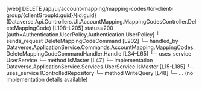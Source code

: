 [web] DELETE /api/ui/account-mapping/mapping-codes/for-client-group/{clientGroupId:guid}/{id:guid}  (Dataverse.Api.Controllers.UI.AccountMapping.MappingCodesController.DeleteMappingCode)  [L198–L205] status=200 [auth=Authentication.UserPolicy,Authentication.UserPolicy]
  └─ sends_request DeleteMappingCodeCommand [L202]
    └─ handled_by Dataverse.ApplicationService.Commands.AccountMapping.MappingCodes.DeleteMappingCodeCommandHandler.Handle [L34–L65]
      └─ uses_service UserService
        └─ method IsMaster [L47]
          └─ implementation Dataverse.ApplicationService.Services.UserService.IsMaster [L15-L185]
      └─ uses_service IControlledRepository<MappingCode>
        └─ method WriteQuery [L48]
          └─ ... (no implementation details available)

